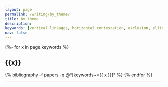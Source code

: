 ```yaml
---
layout: page
permalink: /writing/by_theme/
title: by theme
description:   
keywords: [vertical linkages, horizontal contestation, exclusion, elite connections, methods]
nav: false
---
```



<!-- _pages/publications.md -->
<div class="publications">

{%- for x in page.keywords %}
  <h2 class="key" id = {{x}}>{{x}}</h2>
  {% bibliography -f papers -q @*[keywords~={{ x }}]* %}
{% endfor %}

</div>


---
